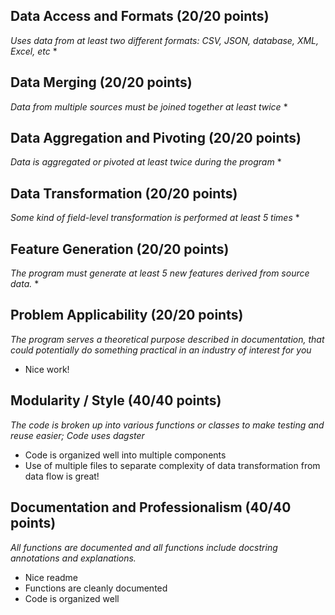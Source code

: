 ## Data Access and Formats (20/20 points)
_Uses data from at least two different formats: CSV, JSON, database, XML, Excel, etc_
* 

## Data Merging (20/20 points)
_Data from multiple sources must be joined together at least twice_
* 

## Data Aggregation and Pivoting (20/20 points)
_Data is aggregated or pivoted at least twice during the program_
* 

## Data Transformation (20/20 points)
_Some kind of field-level transformation is performed at least 5 times_
* 

## Feature Generation (20/20 points)
_The program must generate at least 5 new features derived from source data._
* 

## Problem Applicability (20/20 points)
_The program serves a theoretical purpose described in documentation, that could potentially do something practical in an industry of interest for you_
* Nice work!

## Modularity / Style (40/40 points)
_The code is broken up into various functions or classes to make testing and reuse easier; Code uses dagster_
* Code is organized well into multiple components
* Use of multiple files to separate complexity of data transformation from data flow is great!

## Documentation and Professionalism (40/40 points)
_All functions are documented and all functions include docstring annotations and explanations._
* Nice readme
* Functions are cleanly documented
* Code is organized well

